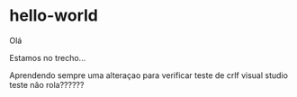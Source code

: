 ﻿# hello-world
Olá

Estamos no trecho...

Aprendendo sempre
	uma alteraçao para verificar
	teste de crlf
	visual studio
teste
não rola??????

